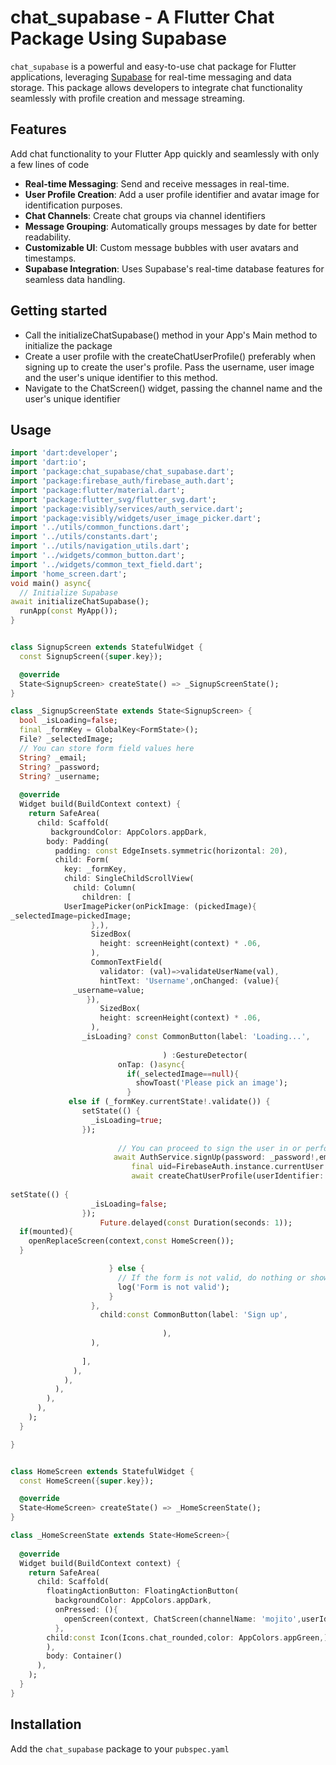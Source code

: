 <!--
This README describes the package. If you publish this package to pub.dev,
this README's contents appear on the landing page for your package.

For information about how to write a good package README, see the guide for
[writing package pages](https://dart.dev/guides/libraries/writing-package-pages).

For general information about developing packages, see the Dart guide for
[creating packages](https://dart.dev/guides/libraries/create-library-packages)
and the Flutter guide for
[developing packages and plugins](https://flutter.dev/developing-packages).
-->

# chat_supabase - A Flutter Chat Package Using Supabase

`chat_supabase` is a powerful and easy-to-use chat package for Flutter applications, leveraging [Supabase](https://supabase.io/) for real-time messaging and data storage. This package allows developers to integrate chat functionality seamlessly with profile creation and message streaming.

## Features

Add chat functionality to your Flutter App quickly and seamlessly with only a few lines of code
- **Real-time Messaging**: Send and receive messages in real-time.
- **User Profile Creation**: Add a user profile identifier and avatar image for identification purposes.
- **Chat Channels**: Create chat groups via channel identifiers
- **Message Grouping**: Automatically groups messages by date for better readability.
- **Customizable UI**: Custom message bubbles with user avatars and timestamps.
- **Supabase Integration**: Uses Supabase's real-time database features for seamless data handling.

## Getting started

- Call the initializeChatSupabase() method in your App's Main method to initialize the package
- Create a user profile with the createChatUserProfile() preferably when signing up to create the user's profile. Pass the username, user image and the user's unique identifier to this method.
- Navigate to the ChatScreen() widget, passing the channel name and the user's unique identifier

## Usage

```dart
import 'dart:developer';
import 'dart:io';
import 'package:chat_supabase/chat_supabase.dart';
import 'package:firebase_auth/firebase_auth.dart';
import 'package:flutter/material.dart';
import 'package:flutter_svg/flutter_svg.dart';
import 'package:visibly/services/auth_service.dart';
import 'package:visibly/widgets/user_image_picker.dart';
import '../utils/common_functions.dart';
import '../utils/constants.dart';
import '../utils/navigation_utils.dart';
import '../widgets/common_button.dart';
import '../widgets/common_text_field.dart';
import 'home_screen.dart';
void main() async{
  // Initialize Supabase
await initializeChatSupabase();
  runApp(const MyApp());
}


class SignupScreen extends StatefulWidget {
  const SignupScreen({super.key});

  @override
  State<SignupScreen> createState() => _SignupScreenState();
}

class _SignupScreenState extends State<SignupScreen> {
  bool _isLoading=false;
  final _formKey = GlobalKey<FormState>();
  File? _selectedImage;
  // You can store form field values here
  String? _email;
  String? _password;
  String? _username;
  
  @override
  Widget build(BuildContext context) {
    return SafeArea(
      child: Scaffold(
         backgroundColor: AppColors.appDark,
        body: Padding(
          padding: const EdgeInsets.symmetric(horizontal: 20),
          child: Form(
            key: _formKey,
            child: SingleChildScrollView(
              child: Column(
                children: [
            UserImagePicker(onPickImage: (pickedImage){
_selectedImage=pickedImage;
                  },),
                  SizedBox(
                    height: screenHeight(context) * .06,
                  ), 
                  CommonTextField(
                    validator: (val)=>validateUserName(val),
                    hintText: 'Username',onChanged: (value){
              _username=value;
                 }),
                    SizedBox(
                    height: screenHeight(context) * .06,
                  ),
                _isLoading? const CommonButton(label: 'Loading...',
                    
                                  ) :GestureDetector(
                        onTap: ()async{
                          if(_selectedImage==null){
                            showToast('Please pick an image');
                          }
             else if (_formKey.currentState!.validate()) {
                setState(() {
                  _isLoading=true;
                });
               
                        // You can proceed to sign the user in or perform another action
                       await AuthService.signUp(password: _password!,email: _email!,context: context);
                           final uid=FirebaseAuth.instance.currentUser!.uid;
                           await createChatUserProfile(userIdentifier: uid,username: _username!,selectedImage: _selectedImage!);  // Add condition to update where id matches the Firebase UID
      
setState(() {
                  _isLoading=false;
                });
                    Future.delayed(const Duration(seconds: 1));
  if(mounted){
    openReplaceScreen(context,const HomeScreen()); 
  }    

                      } else {
                        // If the form is not valid, do nothing or show an error
                        log('Form is not valid');
                      }
                  },
                    child:const CommonButton(label: 'Sign up',
                    
                                  ),
                  ),
                   
                ],
              ),
            ),
          ),
        ),
      ),
    );
  }

}


class HomeScreen extends StatefulWidget {
  const HomeScreen({super.key});

  @override
  State<HomeScreen> createState() => _HomeScreenState();
}

class _HomeScreenState extends State<HomeScreen>{
 
  @override
  Widget build(BuildContext context) {
    return SafeArea(
      child: Scaffold(
        floatingActionButton: FloatingActionButton(
          backgroundColor: AppColors.appDark,
          onPressed: (){
            openScreen(context, ChatScreen(channelName: 'mojito',userIdentifier: FirebaseAuth.instance.currentUser!.uid,));
          },
        child:const Icon(Icons.chat_rounded,color: AppColors.appGreen,),
        ),
        body: Container()
      ),
    );
  }
}
```

## Installation

Add the `chat_supabase` package to your `pubspec.yaml`
